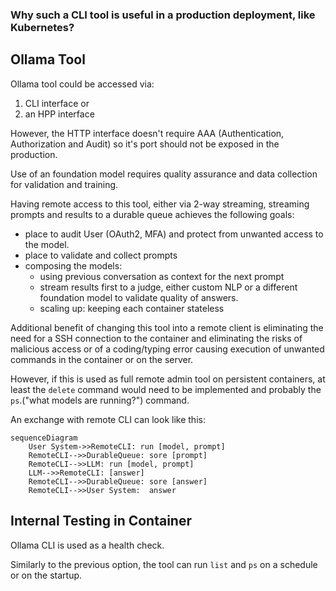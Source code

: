 ### Why such a CLI tool is useful in a production deployment, like Kubernetes?

## Ollama Tool

Ollama tool could be accessed via:
1. CLI interface or 
2. an HPP interface

However, the HTTP interface doesn't require AAA (Authentication, Authorization and Audit) so it's port should not be exposed in the production.

Use of an foundation model requires quality assurance and data collection for validation and training.

Having remote access to this tool, either via 2-way streaming, streaming prompts and results to a durable queue achieves the following goals:
*   place to audit User (OAuth2, MFA) and protect from unwanted access to the model.
*   place to validate and collect prompts
*   composing the models: 
    *   using previous conversation as context for the next prompt
    *  stream results first to a judge, either custom NLP or a different foundation model to validate quality of answers. 
    *   scaling up: keeping each container stateless


Additional benefit of changing this tool into a remote client is eliminating the need for a SSH connection to the container and eliminating the risks of malicious access or of a coding/typing error causing execution of unwanted commands in the container or on the server.

However, if this is used as full remote admin tool on persistent containers, at least the  `delete` command would need to be implemented and probably the `ps`.("what models are running?") command.

An exchange with remote CLI can look like this:


```mermaid
sequenceDiagram
    User System->>RemoteCLI: run [model, prompt]
    RemoteCLI-->>DurableQueue: sore [prompt]
    RemoteCLI-->>LLM: run [model, prompt]
    LLM-->>RemoteCLI: [answer]
    RemoteCLI-->>DurableQueue: sore [answer]
    RemoteCLI-->>User System:  answer
```

## Internal Testing in Container

Ollama CLI is used as a health check.

Similarly to the previous option, the tool can run `list` and `ps` on a schedule or on 
the startup.